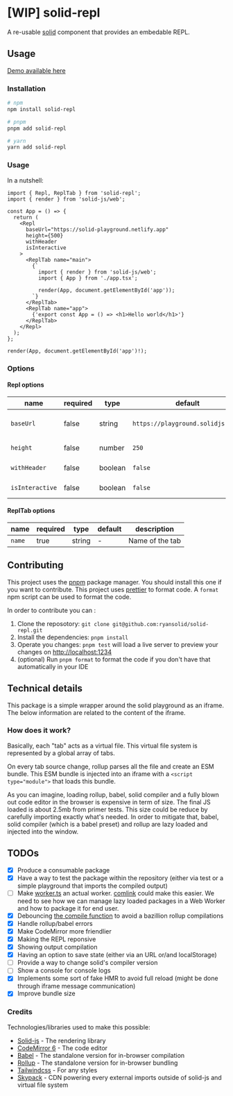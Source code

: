 # [WIP] solid-repl

A re-usable [solid](https://github.com/ryansolid/solid) component that provides an embedable REPL.


## Usage

[Demo available here](https://codesandbox.io/s/solid-repl-example-xr6de?file=/src/index.tsx)

### Installation

```bash
# npm
npm install solid-repl

# pnpm
pnpm add solid-repl

# yarn
yarn add solid-repl
```

### Usage

In a nutshell:

```tsx
import { Repl, ReplTab } from 'solid-repl';
import { render } from 'solid-js/web';

const App = () => {
  return (
    <Repl
      baseUrl="https://solid-playground.netlify.app"
      height={500}
      withHeader
      isInteractive
    >
      <ReplTab name="main">
        {`
          import { render } from 'solid-js/web';
          import { App } from './app.tsx';
          
          render(App, document.getElementById('app'));
        `}
      </ReplTab>
      <ReplTab name="app">
        {'export const App = () => <h1>Hello world</h1>'}
      </ReplTab>
    </Repl>
  );
};

render(App, document.getElementById('app')!);
```

### Options

#### Repl options

| name            | required | type    | default                           | description              | 
| --------------- | -------- | ------- | --------------------------------- | ------------------------ | 
| `baseUrl`       | false    | string  | `https://playground.solidjs.com/` | The source of the iframe | 
| `height`        | false    | number  | `250`                             | The height in pixel      | 
| `withHeader`    | false    | boolean | `false`                           | Whether to show or not   | 
| `isInteractive` | false    | boolean | `false`                           | Whether to show or not   | 

#### ReplTab options

| name   | required | type   | default | description     | 
| ------ | -------- | ------ | ------- | --------------- | 
| `name` | true     | string | -       | Name of the tab | 

## Contributing

This project uses the [pnpm](https://pnpm.js.org/) package manager. You should install this one if you want to contribute.
This project uses [prettier](https://prettier.io/) to format code. A `format` npm script can be used to format the code.

In order to contribute you can :

1. Clone the reposotory: `git clone git@github.com:ryansolid/solid-repl.git`
2. Install the dependencies: `pnpm install`
3. Operate you changes: `pnpm test` will load a live server to preview your changes on [http://localhost:1234](http://localhost:1234)
4. (optional) Run `pnpm format` to format the code if you don't have that automatically in your IDE

## Technical details

This package is a simple wrapper around the solid playground as an iframe.
The below information are related to the content of the iframe.

### How does it work?

Basically, each "tab" acts as a virtual file. This virtual file system is represented by a global array of tabs.

On every tab source change, rollup parses all the file and create an ESM bundle. This ESM bundle is injected into an iframe with a `<script type="module">` that loads this bundle.

As you can imagine, loading rollup, babel, solid compiler and a fully blown out code editor in the browser is expensive in term of size. The final JS loaded is about 2.5mb from primer tests. This size could be reduce by carefully importing exactly what's needed.
In order to mitigate that, babel, solid compiler (which is a babel preset) and rollup are lazy loaded and injected into the window.

## TODOs

- [x] Produce a consumable package
- [x] Have a way to test the package within the repository (either via test or a simple playground that imports the compiled output)
- [ ] Make [worker.ts](./src/worker.ts) an actual worker. [comlink](https://github.com/GoogleChromeLabs/comlink) could make this easier. We need to see how we can manage lazy loaded packages in a Web Worker and how to package it for end user.
- [x] Debouncing [the compile function](./src/solid-repl.tsx#L34) to avoid a bazillion rollup compilations
- [x] Handle rollup/babel errors
- [x] Make CodeMirror more friendlier
- [x] Making the REPL reponsive
- [x] Showing output compilation
- [x] Having an option to save state (either via an URL or/and localStorage)
- [ ] Provide a way to change solid's compiler version
- [ ] Show a console for console logs
- [x] Implements some sort of fake HMR to avoid full reload (might be done through iframe message communication)
- [x] Improve bundle size

### Credits

Technologies/libraries used to make this possible:

- [Solid-js](https://github.com/ryansolid/solid) - The rendering library
- [CodeMirror 6](https://codemirror.net/6) - The code editor
- [Babel](https://babeljs.io/docs/en/babel-standalone) - The standalone version for in-browser compilation
- [Rollup](https://rollupjs.org/) - The standalone version for in-browser bundling
- [Tailwindcss](https://tailwindcss.com/) - For any styles
- [Skypack](https://www.skypack.dev/) - CDN powering every external imports outside of solid-js and virtual file system
